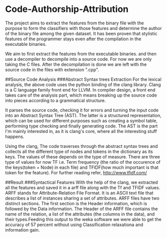 # Code-Authorship-Attribution
The project aims to extract the features from the binary file with the purpose to form the classifiers with those features and determine the author of the binary file among the given dataset. It has been proven that stylistic features of the programmer stays even after the compilation in the executable binaries. 

We aim to first extract the features from the executable binaries. and then use a decompiler to decompile into a source code. For now we are only taking the C files. After the decompilation is done we are left with the source code in the files with extension ".cpp". 

##Source Code Analysis
###Abstract Syntax trees Extraction
For the lexical analysis, the above code uses the python binding of the clang library. Clang is a C language family front end for LLVM. In compiler design, a front end takes care of the analysis part, which means breaking up the source code into pieces according to a grammatical structure.

It parses the source code, checking it for errors and turning the input code into an Abstract Syntax Tree (AST). The latter is a structured representation, which can be used for different purposes such as creating a symbol table, performing type checking and finally generating code. The AST is the part I'm mainly interested in, as it is clang's core, where all the interesting stuff happens.

Using the clang, The code traverses through the abstract syntax trees and collects all the different type of nodes and tokens in the dictionary as its keys. The values of these depends on the type of measure. There are three type of values for now TF i.e. Term frequency (the ratio of the occurence of the keys(token + Node) in each file) and TFIDF(how much important is that token for the feature). For further reading refer, http://www.tfidf.com/

##Result
###Syntactical Features
With the help of the clang, we extracted all the features and saved it in a arff file along with the Tf and TFIDF values. ARFF stands for Attribute-Relation File Format. It is an ASCII text file that describes a list of instances sharing a set of attributes. ARFF files have two distinct sections. The first section is the Header information, which is followed by the Data information.
The Header of the ARFF file contains the name of the relation, a list of the attributes (the columns in the data), and their types.Feeding this output to the weka software we were able to get the accuracy of 57 percent without using Classification relaxationa and information gain. 

